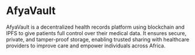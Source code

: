 # AfyaVault
AfyaVault is a decentralized health records platform using blockchain and IPFS to give patients full control over their medical data. It ensures secure, private, and tamper-proof storage, enabling trusted sharing with healthcare providers to improve care and empower individuals across Africa.
